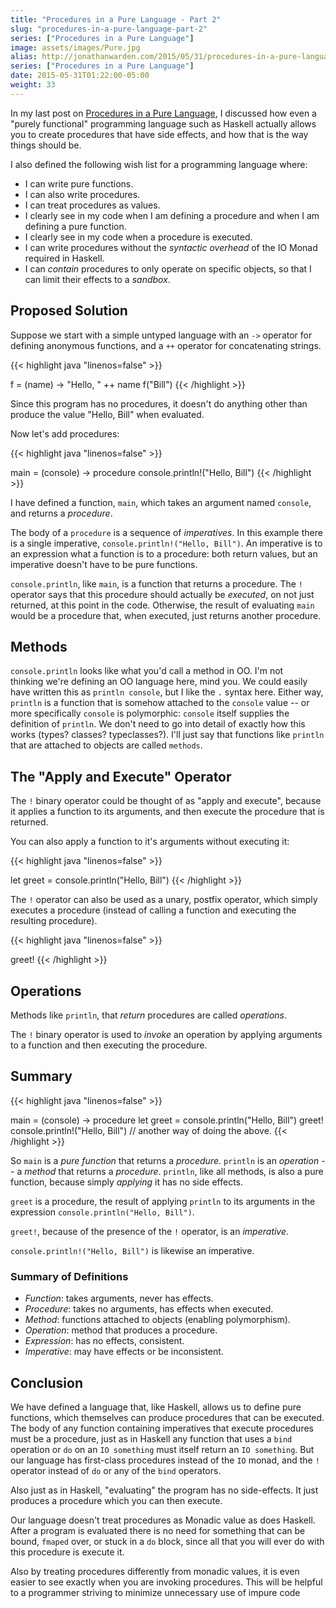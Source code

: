 ```yaml
---
title: "Procedures in a Pure Language - Part 2"
slug: "procedures-in-a-pure-language-part-2"
series: ["Procedures in a Pure Language"]
image: assets/images/Pure.jpg
alias: http://jonathanwarden.com/2015/05/31/procedures-in-a-pure-language-part-2/
series: ["Procedures in a Pure Language"]
date: 2015-05-31T01:22:00-05:00
weight: 33
---
```


In my last post on <a href="http://jonathanwarden.com/2015/05/28/procedures-in-a-pure-language/">Procedures in a Pure Language</a>, I discussed how even a "purely functional" programming language such as Haskell actually allows you to create procedures that have side effects, and how that is the way things should be.

I also defined the following wish list for a programming language where:
<ul>
 	<li>I can write pure functions.</li>
 	<li>I can also write procedures.</li>
 	<li>I can treat procedures as values.</li>
 	<li>I clearly see in my code when I am defining a procedure and when I am defining a pure function.</li>
 	<li>I clearly see in my code when a procedure is executed.</li>
 	<li>I can write procedures without the <em>syntactic overhead</em> of the IO Monad required in Haskell.</li>
 	<li>I can <em>contain</em> procedures to only operate on specific objects, so that I can limit their effects to a <em>sandbox</em>.</li>
</ul>
<h2>Proposed Solution</h2>
Suppose we start with a simple untyped language with an <code>-></code> operator for defining anonymous functions, and a <code>++</code> operator for concatenating strings.

{{< highlight java "linenos=false" >}}

f = (name) -> "Hello, " ++ name
f("Bill")
{{< /highlight >}}

Since this program has no procedures, it doesn't do anything other than produce the value "Hello, Bill" when evaluated.

Now let's add procedures:

{{< highlight java "linenos=false" >}}

main = (console) -> procedure
	console.println!("Hello, Bill")
{{< /highlight >}}

I have defined a function, <code>main</code>, which takes an argument named <code>console</code>, and returns a <em>procedure</em>.

The body of a <code>procedure</code> is a sequence of <em>imperatives</em>.  In this example there is a single imperative, <code>console.println!("Hello, Bill")</code>.  An imperative is to an expression what a function is to a procedure: both return values, but an imperative doesn't have to be pure functions.

<code>console.println</code>, like <code>main</code>, is a function that returns a procedure.  The <code>!</code> operator says that this procedure should actually be <em>executed</em>, on not just returned, at this point in the code.  Otherwise, the result of evaluating <code>main</code> would be a procedure that, when executed, just returns another procedure.
<h2>Methods</h2>
<code>console.println</code> looks like what you'd call a method in OO.  I'm not thinking&nbsp;we're defining an OO language here, mind you.  We could easily have written this as <code>println console</code>, but I like the <code>.</code> syntax here.  Either way, <code>println</code> is a function that is somehow attached to the <code>console</code> value -- or more specifically <code>console</code> is polymorphic: <code>console</code> itself supplies the definition of <code>println</code>.  We don't need to go into detail of exactly how this works (types? classes? typeclasses?).  I'll just say that functions like <code>println</code> that are attached to objects are called <code>methods</code>.
<h2>The "Apply and Execute" Operator</h2>
The <code>!</code> binary operator could be thought of as "apply and execute", because it applies a function to its arguments, and then execute the procedure that is returned.

You can also apply a function to it's arguments without executing it:

{{< highlight java "linenos=false" >}}

let greet = console.println("Hello, Bill")
{{< /highlight >}}

The <code>!</code> operator can also be used as a unary, postfix operator, which simply executes a procedure (instead of calling a function and executing the resulting procedure).

{{< highlight java "linenos=false" >}}

greet!
{{< /highlight >}}
<h2>Operations</h2>
Methods like <code>println</code>, that <em>return</em> procedures are called <em>operations</em>.

The <code>!</code> binary operator is used to <em>invoke</em> an operation by applying arguments to a function and then executing the procedure.
<h2>Summary</h2>

{{< highlight java "linenos=false" >}}

main = (console) -> procedure
	let greet = console.println("Hello, Bill")
	greet!
console.println!("Hello, Bill") // another way of doing the above.
{{< /highlight >}}

So <code>main</code> is a <em>pure function</em> that returns a <em>procedure</em>.  <code>println</code> is an <em>operation</em> -- a <em>method</em> that returns a <em>procedure</em>.  <code>println</code>, like all methods, is also a pure function, because simply <em>applying</em> it has no side effects.

<code>greet</code> is a procedure, the result of applying <code>println</code> to its arguments in the expression <code>console.println("Hello, Bill")</code>.

<code>greet!</code>, because of the presence of the <code>!</code> operator, is an <em>imperative</em>.

<code>console.println!("Hello, Bill")</code> is likewise an imperative.
<h3>Summary of Definitions</h3>
<ul>
 	<li><em>Function</em>: takes arguments, never has effects.</li>
 	<li><em>Procedure</em>: takes no arguments, has effects when executed.</li>
 	<li><em>Method</em>: functions attached to objects (enabling polymorphism).</li>
 	<li><em>Operation</em>: method that produces a procedure.</li>
 	<li><em>Expression</em>: has no effects, consistent.</li>
 	<li><em>Imperative</em>: may have effects or be inconsistent.</li>
</ul>
<h2>Conclusion</h2>
We have defined a language that, like Haskell, allows us to define pure functions, which themselves can produce procedures that can be executed.  The body of any function containing imperatives that execute procedures must be a procedure, just as in Haskell any function that uses a <code>bind</code> operation or <code>do</code> on an <code>IO something</code> must itself return an <code>IO something</code>.  But our language has first-class procedures instead of the <code>IO</code> monad, and the <code>!</code> operator instead of <code>do</code> or any of the <code>bind</code> operators.

Also just as in Haskell, "evaluating" the program has no side-effects.  It just produces a procedure which you can then execute.

Our language doesn't treat procedures as Monadic value as does Haskell.  After a program is evaluated there is no need for something that can be bound, <code>fmaped</code> over, or stuck in a <code>do</code> block, since all that you will ever do with this procedure is execute it.

Also by treating procedures differently from monadic values, it is even easier to see exactly when you are invoking procedures.  This will be helpful to a programmer striving to minimize unnecessary use of impure code


